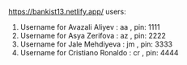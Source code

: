 https://bankist13.netlify.app/
users:
1. Username for Avazali Aliyev    : aa  , pin: 1111
2. Username for Asya Zerifova     : az  , pin: 2222
3. Username for Jale Mehdiyeva    : jm  , pin: 3333
4. Username for Cristiano Ronaldo : cr  , pin: 4444
